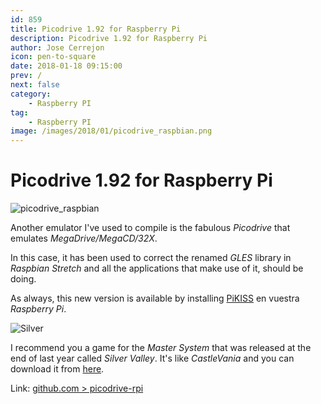 ```yaml
---
id: 859
title: Picodrive 1.92 for Raspberry Pi
description: Picodrive 1.92 for Raspberry Pi
author: Jose Cerrejon
icon: pen-to-square
date: 2018-01-18 09:15:00
prev: /
next: false
category:
    - Raspberry PI
tag:
    - Raspberry PI
image: /images/2018/01/picodrive_raspbian.png
---
```


# Picodrive 1.92 for Raspberry Pi

![picodrive_raspbian](/images/2018/01/picodrive_raspbian.png)

Another emulator I've used to compile is the fabulous _Picodrive_ that emulates _MegaDrive/MegaCD/32X_.

In this case, it has been used to correct the renamed _GLES_ library in _Raspbian Stretch_ and all the applications that make use of it, should be doing.

As always, this new version is available by installing [PiKISS](https://github.com/jmcerrejon/PiKISS) en vuestra _Raspberry Pi_.

![Silver](/images/2018/01/silver_valley.png)

I recommend you a game for the _Master System_ that was released at the end of last year called _Silver Valley_. It's like _CastleVania_ and you can download it from [here](https://www.smspower.org/Homebrew/SilverValley-SMS).

Link: [github.com > picodrive-rpi](https://github.com/Chips-fr/picodrive-rpi)
